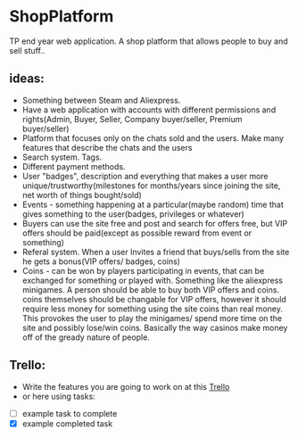 # ShopPlatform
TP end year web application. A shop platform that allows people to buy and sell stuff..

## ideas:
- Something between Steam and Aliexpress.
- Have a web application with accounts with different permissions and rights(Admin, Buyer, Seller, Company buyer/seller, Premium buyer/seller)
- Platform that focuses only on the chats sold and the users. Make many features that describe the chats and the users
- Search system. Tags.
- Different payment methods.
- User "badges", description and everything that makes a user more unique/trustworthy(milestones for months/years since joining the site, net worth of things bought/sold)
- Events - something happening at a particular(maybe random) time that gives something to the user(badges, privileges or whatever)
- Buyers can use the site free and post and search for offers free, but VIP offers should be paid(except as possible reward from event or something)
- Referal system. When a user Invites a friend that buys/sells from the site he gets a bonus(VIP offers/ badges, coins)
- Coins - can be won by players participating in events, that can be exchanged for something or played with. Something like the aliexpress minigames. A person should be able to buy both VIP offers and coins. coins themselves should be changable for VIP offers, however it should require less money for something using the site coins than real money. This provokes the user to  play the minigames/ spend more time on the site and possibly lose/win coins. Basically the way casinos make money off of the gready nature of people.

## Trello:
- Write the features you are going to work on at this [Trello](https://trello.com/b/w6BCfCzx/shopplatform)
- or here using tasks:
- [ ] example task to complete
- [X] example completed task
